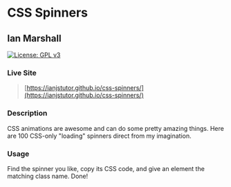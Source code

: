 # CSS Spinners

## Ian Marshall

[![License: GPL v3](https://img.shields.io/badge/License-GPLv3-blue.svg)](https://www.gnu.org/licenses/gpl-3.0)

### Live Site

> [https://ianjstutor.github.io/css-spinners/](https://ianjstutor.github.io/css-spinners/)

### Description

CSS animations are awesome and can do some pretty amazing things. Here are 100 CSS-only "loading" spinners direct from my imagination.

### Usage

Find the spinner you like, copy its CSS code, and give an element the matching class name. Done!
